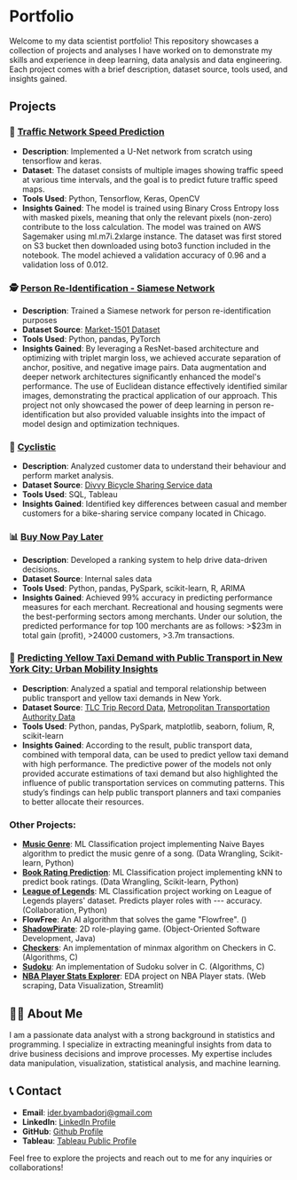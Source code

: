 # Portfolio

Welcome to my data scientist portfolio! This repository showcases a collection of projects and analyses I have worked on to demonstrate my skills and experience in deep learning, data analysis and data engineering. Each project comes with a brief description, dataset source, tools used, and insights gained.

## Projects

### 🚗 [Traffic Network Speed Prediction](https://github.com/iderbyambadorj/Portfolio/tree/main/Deep%20Learning%20-%20U-Net%20Model)
- **Description**: Implemented a U-Net network from scratch using tensorflow and keras.
- **Dataset**: The dataset consists of multiple images showing traffic speed at various time intervals, and the goal is to predict future traffic speed maps.
- **Tools Used**: Python, Tensorflow, Keras, OpenCV
- **Insights Gained**: The model is trained using Binary Cross Entropy loss with masked pixels, meaning that only the relevant pixels (non-zero) contribute to the loss calculation. The model was trained on AWS Sagemaker using ml.m7i.2xlarge instance. The dataset was first stored on S3 bucket then downloaded using boto3 function included in the notebook. The model achieved a validation accuracy of 0.96 and a validation loss of 0.012.

### 🕵️ [Person Re-Identification - Siamese Network](https://github.com/iderbyambadorj/Portfolio/tree/main/Deep%20Learning%20-%20Siamese%20Network)
- **Description**: Trained a Siamese network for person re-identification purposes
- **Dataset Source**: [Market-1501 Dataset](https://www.kaggle.com/pengcw1/market-1501)
- **Tools Used**: Python, pandas, PyTorch
- **Insights Gained**: By leveraging a ResNet-based architecture and optimizing with triplet margin loss, we achieved accurate separation of anchor, positive, and negative image pairs. Data augmentation and deeper network architectures significantly enhanced the model's performance. The use of Euclidean distance effectively identified similar images, demonstrating the practical application of our approach. This project not only showcased the power of deep learning in person re-identification but also provided valuable insights into the impact of model design and optimization techniques.

### 🚴 [Cyclistic](https://github.com/iderbyambadorj/Portfolio/tree/main/Data%20Analytics%20-%20Cyclistic)
- **Description**: Analyzed customer data to understand their behaviour and perform market analysis.
- **Dataset Source**: [Divvy Bicycle Sharing Service data](https://divvy-tripdata.s3.amazonaws.com/index.html)
- **Tools Used**: SQL, Tableau
- **Insights Gained**: Identified key differences between casual and member customers for a bike-sharing service company located in Chicago. 

### 📊 [Buy Now Pay Later](https://github.com/iderbyambadorj/Portfolio/tree/main/Data%20Analytics%20-%20Buy%20Now%20Pay%20Later)
- **Description**: Developed a ranking system to help drive data-driven decisions.
- **Dataset Source**: Internal sales data
- **Tools Used**: Python, pandas, PySpark, scikit-learn, R, ARIMA
- **Insights Gained**: Achieved 99% accuracy in predicting performance measures for each merchant. Recreational and housing segments were the best-performing sectors among merchants. Under our solution, the predicted performance for top 100 merchants are as follows: >$23m in total gain (profit), >24000 customers, >3.7m transactions.

### 🚕 [Predicting Yellow Taxi Demand with Public Transport in New York City: Urban Mobility Insights](https://github.com/iderbyambadorj/Portfolio/tree/main/Data%20Science%20-%20New%20York%20Taxi%20Service)

- **Description**: Analyzed a spatial and temporal relationship between public transport and yellow taxi demands in New York.
- **Dataset Source**: [TLC Trip Record Data](https://www.nyc.gov/site/tlc/about/tlc-trip-record-data.page), [Metropolitan Transportation Authority Data](http://web.mta.info/developers/developer-data-terms.html##data)
- **Tools Used**: Python, pandas, PySpark, matplotlib, seaborn, folium, R, scikit-learn
- **Insights Gained**: According to the result, public transport data, combined with temporal data, can be used to predict yellow taxi demand with high performance. The predictive power of the models not only provided accurate estimations of taxi demand but also highlighted the influence of public transportation services on commuting patterns. This study’s findings can help public transport planners and taxi companies to better allocate their resources.

### Other Projects:
- **[Music Genre](https://github.com/iderbyambadorj/Portfolio/tree/main/Classification%20-%20Music%20Genre)**: ML Classification project implementing Naive Bayes algorithm to predict the music genre of a song. (Data Wrangling, Scikit-learn, Python)
- **[Book Rating Prediction](https://github.com/iderbyambadorj/Portfolio/tree/main/Book%20Rating%20Prediction)**: ML Classification project implementing kNN to predict book ratings. (Data Wrangling, Scikit-learn, Python)
- **[League of Legends](https://github.com/iderbyambadorj/Portfolio/tree/main/Classification%20-%20LoL%20Player%20Roles)**: ML Classification project working on League of Legends players' dataset. Predicts player roles with --- accuracy. (Collaboration, Python)
- **FlowFree**: An AI algorithm that solves the game "Flowfree". ()
- **[ShadowPirate](https://github.com/iderbyambadorj/Portfolio/tree/main/2D%20game%20-%20ShadowPirate)**: 2D role-playing game. (Object-Oriented Software Development, Java)
- **[Checkers](https://github.com/iderbyambadorj/Portfolio/tree/main/Algorithms%20-%20Checkers%20AI)**: An implementation of minmax algorithm on Checkers in C. (Algorithms, C)
- **[Sudoku](https://github.com/iderbyambadorj/Portfolio/tree/main/Algorithms%20-%20Sudoku)**: An implementation of Sudoku solver in C. (Algorithms, C)
- **[NBA Player Stats Explorer](https://github.com/iderbyambadorj/Portfolio/tree/main/NBA%20Player%20Stats%20Explorer)**: EDA project on NBA Player stats. (Web scraping, Data Visualization, Streamlit)



## 👨‍🎓 About Me

I am a passionate data analyst with a strong background in statistics and programming. I specialize in extracting meaningful insights from data to drive business decisions and improve processes. My expertise includes data manipulation, visualization, statistical analysis, and machine learning. 

## 📞 Contact

- **Email**: [ider.byambadorj@gmail.com](mailto:ider.byambadorj@gmail.com)
- **LinkedIn**: [LinkedIn Profile](https://www.linkedin.com/in/iderbyambadorj)
- **GitHub**: [Github Profile](https://github.com/iderbyambadorj)
- **Tableau**: [Tableau Public Profile](https://public.tableau.com/app/profile/ider.byambadorj/vizzes)

Feel free to explore the projects and reach out to me for any inquiries or collaborations!
